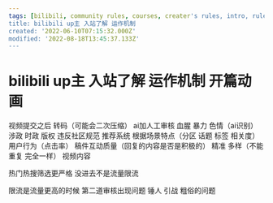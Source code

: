 ```yaml
---
tags: [bilibili, community rules, courses, creater's rules, intro, rules]
title: bilibili up主 入站了解 运作机制
created: '2022-06-10T07:15:32.000Z'
modified: '2022-08-18T13:45:37.133Z'
---
```


# bilibili up主 入站了解 运作机制 开篇动画

视频提交之后 转码（可能会二次压缩）
ai加人工审核 血腥 暴力 色情（ai识别）
涉政 时政 版权 违反社区规范
推荐系统
根据场景特点（分区 话题 标签 相关度） 用户行为（点击率） 稿件互动质量（回复的内容是否是积极的）
精准 多样（不能重复 完全一样） 视频内容

热门热搜筛选更严格 没进去不是流量限流

限流是流量更高的时候 第二道审核出现问题
锤人 引战 粗俗的问题
